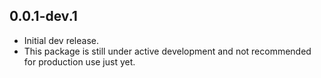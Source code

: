 ## 0.0.1-dev.1

* Initial dev release. 
* This package is still under active development and not recommended for production use just yet.
